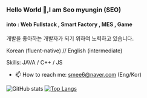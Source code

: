 ### Hello World 👋,I am Seo myungin (SEO)
#### into : Web Fullstack , Smart Factory , MES , Game

개발을 좋아하는 개발자가 되기 위하여 노력하고 있습니다.

Korean (fluent-native) // English (intermediate)

Skills: JAVA / C++ / JS

- 📫 How to reach me: smee6@naver.com (Eng/Kor) 

![GitHub stats](https://github-readme-stats.vercel.app/api?username=smee6&show_icons=true)   [![Top Langs](https://github-readme-stats.vercel.app/api/top-langs/?username=smee6&layout=compact)](https://github.com/anuraghazra/github-readme-stats)



